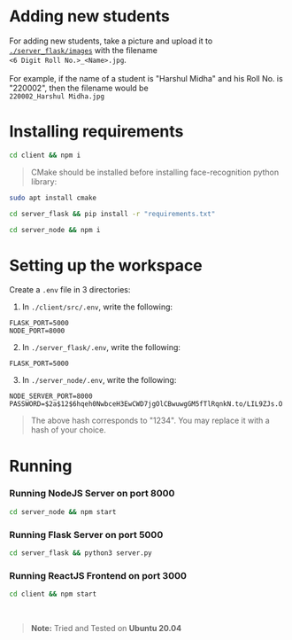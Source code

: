 # Adding new students

For adding new students, take a picture and upload it to [`./server_flask/images`](./server_flask/images) with the filename<br/> `<6 Digit Roll No.>_<Name>.jpg`.<br/><br/>
For example, if the name of a student is "Harshul Midha" and his Roll No. is "220002", then the filename would be<br/> `220002_Harshul Midha.jpg`

# Installing requirements

```bash
cd client && npm i
```
> CMake should be installed before installing face-recognition python library: 
```bash
sudo apt install cmake
```
```bash
cd server_flask && pip install -r "requirements.txt"
```

```bash
cd server_node && npm i
```

# Setting up the workspace

Create a `.env` file in 3 directories:

1. In `./client/src/.env`, write the following:
```
FLASK_PORT=5000
NODE_PORT=8000
```

2. In `./server_flask/.env`, write the following:
```
FLASK_PORT=5000
```

3. In `./server_node/.env`, write the following:
```
NODE_SERVER_PORT=8000
PASSWORD=$2a$12$6hqeh0NwbceH3EwCWD7jgOlCBwuwgGM5fTlRqnkN.to/LIL9ZJs.O
```
> The above hash corresponds to "1234". You may replace it with a hash of your choice.

# Running

### Running NodeJS Server on port 8000

```bash
cd server_node && npm start
```

### Running Flask Server on port 5000

```bash
cd server_flask && python3 server.py
```

### Running ReactJS Frontend on port 3000

```bash
cd client && npm start
```

<br/>

>**Note:** Tried and Tested on **Ubuntu 20.04**
